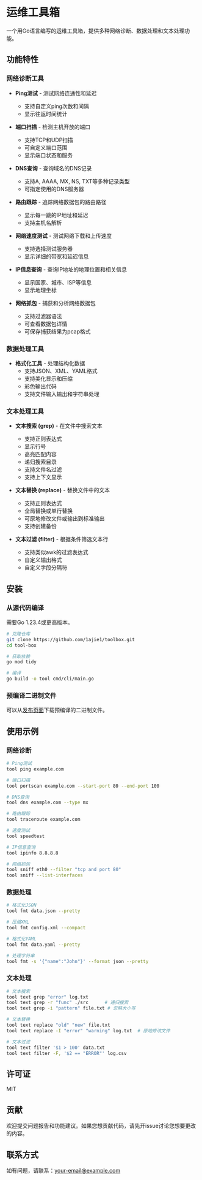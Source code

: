 # 运维工具箱

一个用Go语言编写的运维工具箱，提供多种网络诊断、数据处理和文本处理功能。

## 功能特性

### 网络诊断工具

- **Ping测试** - 测试网络连通性和延迟
  - 支持自定义ping次数和间隔
  - 显示往返时间统计

- **端口扫描** - 检测主机开放的端口
  - 支持TCP和UDP扫描
  - 可自定义端口范围
  - 显示端口状态和服务

- **DNS查询** - 查询域名的DNS记录
  - 支持A, AAAA, MX, NS, TXT等多种记录类型
  - 可指定使用的DNS服务器

- **路由跟踪** - 追踪网络数据包的路由路径
  - 显示每一跳的IP地址和延迟
  - 支持主机名解析

- **网络速度测试** - 测试网络下载和上传速度
  - 支持选择测试服务器
  - 显示详细的带宽和延迟信息

- **IP信息查询** - 查询IP地址的地理位置和相关信息
  - 显示国家、城市、ISP等信息
  - 显示地理坐标

- **网络抓包** - 捕获和分析网络数据包
  - 支持过滤器语法
  - 可查看数据包详情
  - 可保存捕获结果为pcap格式

### 数据处理工具

- **格式化工具** - 处理结构化数据
  - 支持JSON、XML、YAML格式
  - 支持美化显示和压缩
  - 彩色输出代码
  - 支持文件输入输出和字符串处理

### 文本处理工具

- **文本搜索 (grep)** - 在文件中搜索文本
  - 支持正则表达式
  - 显示行号
  - 高亮匹配内容
  - 递归搜索目录
  - 支持文件名过滤
  - 支持上下文显示

- **文本替换 (replace)** - 替换文件中的文本
  - 支持正则表达式
  - 全局替换或单行替换
  - 可原地修改文件或输出到标准输出
  - 支持创建备份

- **文本过滤 (filter)** - 根据条件筛选文本行
  - 支持类似awk的过滤表达式
  - 自定义输出格式
  - 自定义字段分隔符

## 安装

### 从源代码编译

需要Go 1.23.4或更高版本。

```bash
# 克隆仓库
git clone https://github.com/1ajie1/toolbox.git
cd tool-box

# 获取依赖
go mod tidy

# 编译
go build -o tool cmd/cli/main.go
```

### 预编译二进制文件

可以从[发布页面](https://github.com/1ajie1/toolbox.git)下载预编译的二进制文件。

## 使用示例

### 网络诊断

```bash
# Ping测试
tool ping example.com

# 端口扫描
tool portscan example.com --start-port 80 --end-port 100

# DNS查询
tool dns example.com --type mx

# 路由跟踪
tool traceroute example.com

# 速度测试
tool speedtest

# IP信息查询
tool ipinfo 8.8.8.8

# 网络抓包
tool sniff eth0 --filter "tcp and port 80"
tool sniff --list-interfaces
```

### 数据处理

```bash
# 格式化JSON
tool fmt data.json --pretty

# 压缩XML
tool fmt config.xml --compact

# 格式化YAML
tool fmt data.yaml --pretty

# 处理字符串
tool fmt -s '{"name":"John"}' --format json --pretty
```

### 文本处理

```bash
# 文本搜索
tool text grep "error" log.txt
tool text grep -r "func" ./src      # 递归搜索
tool text grep -i "pattern" file.txt # 忽略大小写

# 文本替换
tool text replace "old" "new" file.txt
tool text replace -I "error" "warning" log.txt  # 原地修改文件

# 文本过滤
tool text filter '$1 > 100' data.txt
tool text filter -F, '$2 == "ERROR"' log.csv
```

## 许可证

MIT

## 贡献

欢迎提交问题报告和功能建议。如果您想贡献代码，请先开issue讨论您想要更改的内容。

## 联系方式

如有问题，请联系：your-email@example.com 